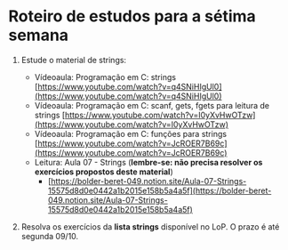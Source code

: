 # Roteiro de estudos para a sétima semana

1. Estude o material de strings:
    - Vídeoaula: Programação em C: strings
        [https://www.youtube.com/watch?v=q4SNiHIgUl0](https://www.youtube.com/watch?v=q4SNiHIgUl0)
    - Vídeoaula: Programação em C: scanf, gets, fgets para leitura de strings
        [https://www.youtube.com/watch?v=I0yXvHwOTzw](https://www.youtube.com/watch?v=I0yXvHwOTzw)
    - Vídeoaula: Programação em C: funções para strings
        [https://www.youtube.com/watch?v=JcROER7B69c](https://www.youtube.com/watch?v=JcROER7B69c)
    - Leitura: Aula 07 - Strings (**lembre-se: não precisa resolver os exercícios propostos deste material**)
        - [https://bolder-beret-049.notion.site/Aula-07-Strings-15575d8d0e0442a1b2015e158b5a4a5f](https://bolder-beret-049.notion.site/Aula-07-Strings-15575d8d0e0442a1b2015e158b5a4a5f)

2. Resolva os exercícios da **lista strings** disponível no LoP. O prazo é até segunda 09/10.